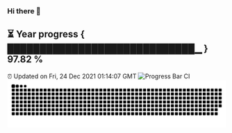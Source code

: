 ### Hi there 👋
⏳ Year progress { █████████████████████████████▁ } 97.82 %
---
⏰ Updated on Fri, 24 Dec 2021 01:14:07 GMT
![Progress Bar CI](https://github.com/liununu/liununu/workflows/Progress%20Bar%20CI/badge.svg)
![](https://raw.githubusercontent.com/coder-Zzx/coder-Zzx/main/assets/github-contribution-grid-snake.svg)

